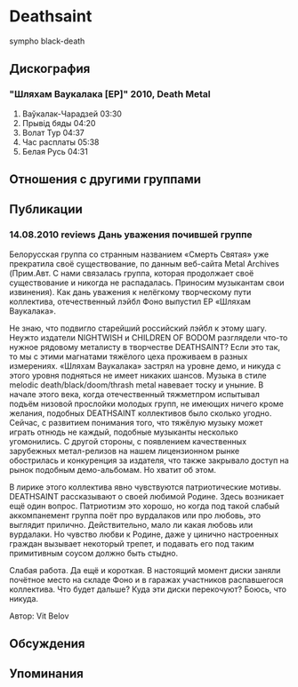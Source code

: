 # Deathsaint

sympho black-death

## Дискография

### "Шляхам Ваукалака [EP]" 2010, Death Metal

1. Ваўкалак-Чарадзей 03:30  
2. Прывід бяды 04:20  
3. Волат Тур 04:37  
4. Час расплаты 05:38  
5. Белая Русь 04:31 


## Отношения с другими группами


## Публикации

### 14.08.2010 reviews Дань уважения почившей группе

<P>Белорусская группа со странным названием «Смерть Святая» уже прекратила своё существование, по данным веб-сайта Metal Archives (Прим.Авт. С нами связалась группа, которая продолжает своё существование и никогда не распадалась. Приносим музыкантам свои извинения).&nbsp;Как дань уважения к нелёгкому творческому пути коллектива, отечественный лэйбл Фоно выпустил EP «Шляхам Ваукалака». </P>
<P>Не знаю, что подвигло старейший российский лэйбл к этому шагу. Неужто издатели NIGHTWISH и CHILDREN OF BODOM разглядели что-то нужное рядовому металисту в творчестве DEATHSAINT? Если это так, то мы с этими магнатами тяжёлого цеха проживаем в разных измерениях. «Шляхам Ваукалака» застрял на уровне демо, и никуда с этого уровня подняться не имеет никаких шансов. Музыка в стиле melodic death/black/doom/thrash metal навевает тоску и уныние. В начале этого века, когда отечественный тяжметпром испытывал подъём низовой прослойки молодых групп, не имеющих ничего кроме желания, подобных DEATHSAINT коллективов было сколько угодно. Сейчас, с развитием понимания того, что тяжёлую музыку может играть отнюдь не каждый, подобные музыканты несколько угомонились. С другой стороны, с появлением качественных зарубежных метал-релизов на нашем лицензионном рынке обострилась и конкуренция за издателя, что также закрывало доступ на рынок подобным демо-альбомам. Но хватит об этом.</P>
<P>В лирике этого коллектива явно чувствуются патриотические мотивы. DEATHSAINT рассказывают о своей любимой Родине. Здесь возникает ещё один вопрос. Патриотизм это хорошо, но когда под такой слабый аккомпанемент группа поёт про вурдалаков или про любовь, это выглядит прилично. Действительно, мало ли какая любовь или вурдалаки. Но чувство любви к Родине, даже у цинично настроенных граждан вызывает некоторый трепет, и подавать его под таким примитивным соусом должно быть стыдно.</P>
<P>Слабая работа. Да ещё и короткая. В настоящий момент диски заняли почётное место на складе Фоно и в гаражах участников распавшегося коллектива. Что будет дальше? Куда эти диски перекочуют? Боюсь, что никуда.</P>
Автор: Vit Belov


## Обсуждения


## Упоминания


